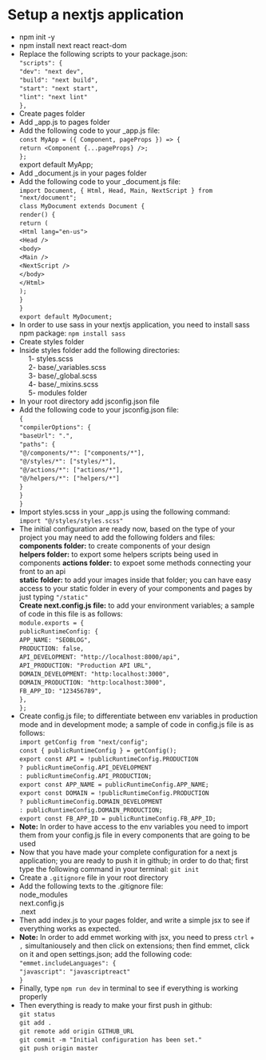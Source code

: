 # Setup a nextjs application
- npm init -y
- npm install next react react-dom
- Replace the following scripts to your package.json: <br>
`"scripts": {` <br>
  `"dev": "next dev",` <br>
  `"build": "next build",` <br>
  `"start": "next start",` <br>
  `"lint": "next lint"` <br>
`},`
- Create pages folder
- Add _app.js to pages folder
- Add the following code to your _app.js file: <br>
`const MyApp = ({ Component, pageProps }) => { `<br>
  `return <Component {...pageProps} />; `<br>
`}; `<br>
export default MyApp;
- Add _document.js in your pages folder
- Add the following code to your _document.js file:<br>
`import Document, { Html, Head, Main, NextScript } from "next/document"; `<br>
`class MyDocument extends Document { `<br>
  `render() { `<br>
    `return ( `<br>
      `<Html lang="en-us">`<br>
        `<Head />`<br>
        `<body>`<br>
          `<Main />`<br>
          `<NextScript />`<br>
        `</body>`<br>
      `</Html>`<br>
    `); `<br>
  `} `<br>
`} `<br>
`export default MyDocument;`
- In order to use sass in your nextjs application, you need to install sass npm package: `npm install sass`
- Create styles folder
- Inside styles folder add the following directories: <br>
&emsp; 1- styles.scss <br>
&emsp; 2- base/_variables.scss <br>
&emsp; 3- base/_global.scss <br>
&emsp; 4- base/_mixins.scss <br>
&emsp; 5- modules folder
- In your root directory add jsconfig.json file
- Add the following code to your jsconfig.json file: <br>
` { `<br>
    `"compilerOptions": { `<br>
      `"baseUrl": ".", `<br>
      `"paths": { `<br>
        `"@/components/*": ["components/*"], `<br>
        `"@/styles/*": ["styles/*"], `<br>
        `"@/actions/*": ["actions/*"], `<br>
        `"@/helpers/*": ["helpers/*"] `<br>
      `} `<br>
    `} `<br>
`}` 
- Import styles.scss in your _app.js using the following command: <br>
`import "@/styles/styles.scss"`
- The initial configuration are ready now, based on the type of your project you may need to add the following folders and files: <br>
<b>components folder:</b> to create components of your design <br>
<b>helpers folder:</b> to export some helpers scripts being used in components
<b>actions folder:</b> to expoet some methods connecting your front to an api <br>
<b>static folder:</b> to add your images inside that folder; you can have easy access to your static folder in every of your components and pages by just typing `"/static"` <br>
<b> Create next.config.js file:</b> to add your environment variables; a sample of code in this file is as follows: <br>
`module.exports = { `<br>
  `publicRuntimeConfig: { `<br>
    `APP_NAME: "SEOBLOG", `<br>
    `PRODUCTION: false, `<br>
    `API_DEVELOPMENT: "http://localhost:8000/api", `<br>
    `API_PRODUCTION: "Production API URL", `<br>
    `DOMAIN_DEVELOPMENT: "http:localhost:3000", `<br>
    `DOMAIN_PRODUCTION: "http:localhost:3000", `<br>
    `FB_APP_ID: "123456789", `<br>
  `}, `<br>
`};`
- Create config.js file; to differentiate between env variables in production mode and in development mode; a sample of code in config.js file is as follows: <br>
`import getConfig from "next/config"; `<br>
`const { publicRuntimeConfig } = getConfig(); `<br>
`export const API = !publicRuntimeConfig.PRODUCTION `<br>
  `? publicRuntimeConfig.API_DEVELOPMENT `<br>
  `: publicRuntimeConfig.API_PRODUCTION; `<br>
`export const APP_NAME = publicRuntimeConfig.APP_NAME; `<br>
`export const DOMAIN = !publicRuntimeConfig.PRODUCTION `<br>
  `? publicRuntimeConfig.DOMAIN_DEVELOPMENT `<br>
  `: publicRuntimeConfig.DOMAIN_PRODUCTION; `<br>
`export const FB_APP_ID = publicRuntimeConfig.FB_APP_ID;`
- <b>Note:</b> In order to have access to the env variables you need to import them from your config.js file in every components that are going to be used
- Now that you have made your complete configuration for a next js application; you are ready to push it in github; in order to do that; first type the following command in your terminal: `git init`
- Create a `.gitignore` file in your root directory
- Add the following texts to the .gitignore file: <br>
node_modules <br>
next.config.js <br>
.next
- Then add index.js to your pages folder, and write a simple jsx to see if everything works as expected.
- <b>Note:</b> In order to add emmet working with jsx, you need to press `ctrl` + `,` simultaniousely and then click on extensions; then find emmet, click on it and open settings.json; add the following code: <br>
`"emmet.includeLanguages": { `<br>
    `"javascript": "javascriptreact" `<br>
`}`
- Finally, type `npm run dev` in terminal to see if everything is working properly
- Then everything is ready to make your first push in github: <br>
`git status` <br>
`git add .` <br>
`git remote add origin GITHUB_URL` <br>
`git commit -m "Initial configuration has been set." `<br>
`git push origin master `<br>